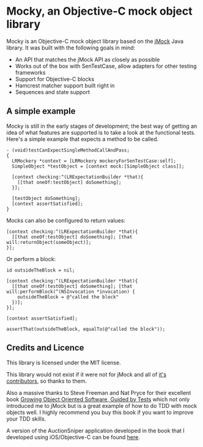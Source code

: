 # Mocky, an Objective-C mock object library

Mocky is an Objective-C mock object library based on the [jMock](http://jmock.org) Java library. It was built with the following goals in mind:

* An API that matches the jMock API as closely as possible
* Works out of the box with SenTestCase, allow adapters for other testing frameworks
* Support for Objective-C blocks
* Hamcrest matcher support built right in
* Sequences and state support

## A simple example

Mocky is still in the early stages of development; the best way of getting an idea of what features are supported is to take a look at the functional tests. Here's a simple example that expects a method to be called.

    - (void)testCanExpectSingleMethodCallAndPass;
    {
      LRMockery *context = [LRMockery mockeryForSenTestCase:self];
      SimpleObject *testObject = [context mock:[SimpleObject class]];

      [context checking:^(LRExpectationBuilder *that){
        [[that oneOf:testObject] doSomething];
      }];

      [testObject doSomething];
      [context assertSatisfied];
    }

Mocks can also be configured to return values:

    [context checking:^(LRExpectationBuilder *that){
      [[that oneOf:testObject] doSomething]; [that will:returnObject(someObject)];
    }];
    
Or perform a block:

    id outsideTheBlock = nil;

    [context checking:^(LRExpectationBuilder *that){
      [[that oneOf:testObject] doSomething]; [that will:performBlock(^(NSInvocation *invocation) {
        outsideTheBlock = @"called the block"
      })];
    }];
    
    [context assertSatisfied];
    
    assertThat(outsideTheBlock, equalTo(@"called the block"));
    
## Credits and Licence

This library is licensed under the MIT license.

This library would not exist if it were not for jMock and all of [it's contributors](http://www.jmock.org/team.html), so thanks to them. 

Also a massive thanks to Steve Freeman and Nat Pryce for their excellent book [Growing Object Oriented Software, Guided by Tests](http://www.growing-object-oriented-software.com/) which not only introduced me to jMock but is a great example of how to do TDD with mock objects well. I highly recommend you buy this book if you want to improve your TDD skills.

A version of the AuctionSniper application developed in the book that I developed using iOS/Objective-C can be found [here](http://github.com/lukeredpath/iPhoneAuctionSniper).

